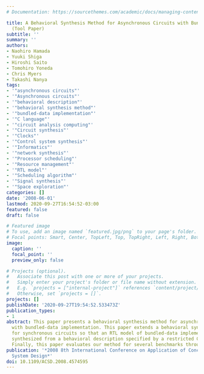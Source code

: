 ```yaml
---
# Documentation: https://sourcethemes.com/academic/docs/managing-content/

title: A Behavioral Synthesis Method for Asynchronous Circuits with Bundled-Data Implementation
  (Tool Paper)
subtitle: ''
summary: ''
authors:
- Naohiro Hamada
- Yuuki Shiga
- Hiroshi Saito
- Tomohiro Yoneda
- Chris Myers
- Takashi Nanya
tags:
- '"asynchronous circuits"'
- '"Asynchronous circuits"'
- '"behavioral description"'
- '"behavioral synthesis method"'
- '"bundled-data implementation"'
- '"C language"'
- '"circuit analysis computing"'
- '"Circuit synthesis"'
- '"Clocks"'
- '"Control system synthesis"'
- '"Informatics"'
- '"network synthesis"'
- '"Processor scheduling"'
- '"Resource management"'
- '"RTL model"'
- '"Scheduling algorithm"'
- '"Signal synthesis"'
- '"Space exploration"'
categories: []
date: '2008-06-01'
lastmod: 2020-09-27T16:54:52-03:00
featured: false
draft: false

# Featured image
# To use, add an image named `featured.jpg/png` to your page's folder.
# Focal points: Smart, Center, TopLeft, Top, TopRight, Left, Right, BottomLeft, Bottom, BottomRight.
image:
  caption: ''
  focal_point: ''
  preview_only: false

# Projects (optional).
#   Associate this post with one or more of your projects.
#   Simply enter your project's folder or file name without extension.
#   E.g. `projects = ["internal-project"]` references `content/project/deep-learning/index.md`.
#   Otherwise, set `projects = []`.
projects: []
publishDate: '2020-09-27T19:54:52.533473Z'
publication_types:
- 1
abstract: This paper presents a behavioral synthesis method for asynchronous circuits
  with bundled-data implementation. This paper extends a behavioral synthesis method
  for synchronous circuits so that an RTL model of bundled-data implementation is
  synthesized from a behavioral description specified by a restricted C language.
  Finally, this paper evaluates our method for several benchmarks through a tool implementation.
publication: '*2008 8th International Conference on Application of Concurrency to
  System Design*'
doi: 10.1109/ACSD.2008.4574595
---
```


